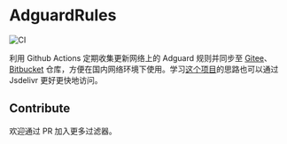 # AdguardRules

![CI](https://github.com/YOUSIKI/AdguardRules/workflows/AutoUpdate/badge.svg)

利用 Github Actions 定期收集更新网络上的 Adguard 规则并同步至 [Gitee](https://gitee.com/yousiki/AdguardRules)、[Bitbucket](https://bitbucket.org/YouSiki/adguardrules) 仓库，方便在国内网络环境下使用。学习[这个项目](https://github.com/Hackl0us/AdBlock-Rules-Mirror)的思路也可以通过 Jsdelivr 更好更快地访问。

## Contribute

欢迎通过 PR 加入更多过滤器。
